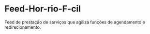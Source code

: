 # Feed-Hor-rio-F-cil
Feed de prestação de serviços que agiliza funções de agendamento e redirecionamento.
